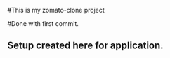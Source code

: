 #This is my zomato-clone project

#Done with first commit.
 
## Setup created here for application.
